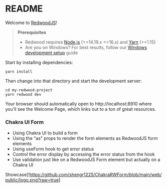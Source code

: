 # README

Welcome to [RedwoodJS](https://redwoodjs.com)!

> **Prerequisites**
>
> - Redwood requires [Node.js](https://nodejs.org/en/) (>=14.19.x <=16.x) and [Yarn](https://yarnpkg.com/) (>=1.15)
> - Are you on Windows? For best results, follow our [Windows development setup](https://redwoodjs.com/docs/how-to/windows-development-setup) guide

Start by installing dependencies:

```
yarn install
```

Then change into that directory and start the development server:

```
cd my-redwood-project
yarn redwood dev
```

Your browser should automatically open to http://localhost:8910 where you'll see the Welcome Page, which links out to a ton of great resources.

### Chakra UI Form

- Using Chakra UI to build a form
- Using the "as" props to render the form elements as RedwoodJS form elements
- Using useForm hook to get error status
- Control the error display by accessing the error status from the hook
- Use validation just like on a RedwoodJS Form element but actually on a Chakra UI

Showcase[!https://github.com/shengr1225/ChakraRWForm/blob/main/web/public/logo.png?raw=true]
